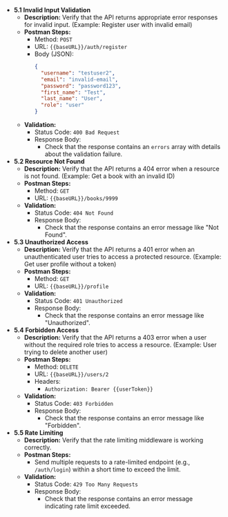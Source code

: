 * **5.1 Invalid Input Validation**
    * **Description:** Verify that the API returns appropriate error responses for invalid input. (Example: Register user with invalid email)
    * **Postman Steps:**
        * Method: `POST`
        * URL: `{{baseURL}}/auth/register`
        * Body (JSON):
            ```json
            {
              "username": "testuser2",
              "email": "invalid-email",
              "password": "password123",
              "first_name": "Test",
              "last_name": "User",
              "role": "user"
            }
            ```
    * **Validation:**
        * Status Code: `400 Bad Request`
        * Response Body:
            * Check that the response contains an `errors` array with details about the validation failure.
* **5.2 Resource Not Found**
    * **Description:** Verify that the API returns a 404 error when a resource is not found. (Example: Get a book with an invalid ID)
    * **Postman Steps:**
        * Method: `GET`
        * URL: `{{baseURL}}/books/9999`
    * **Validation:**
        * Status Code: `404 Not Found`
        * Response Body:
            * Check that the response contains an error message like "Not Found".
* **5.3 Unauthorized Access**
    * **Description:** Verify that the API returns a 401 error when an unauthenticated user tries to access a protected resource. (Example: Get user profile without a token)
    * **Postman Steps:**
        * Method: `GET`
        * URL: `{{baseURL}}/profile`
    * **Validation:**
        * Status Code: `401 Unauthorized`
        * Response Body:
            * Check that the response contains an error message like "Unauthorized".
* **5.4 Forbidden Access**
    * **Description:** Verify that the API returns a 403 error when a user without the required role tries to access a resource. (Example: User trying to delete another user)
    * **Postman Steps:**
        * Method: `DELETE`
        * URL: `{{baseURL}}/users/2`
        * Headers:
            * `Authorization: Bearer {{userToken}}`
    * **Validation:**
        * Status Code: `403 Forbidden`
        * Response Body:
            * Check that the response contains an error message like "Forbidden".
* **5.5 Rate Limiting**
    * **Description:** Verify that the rate limiting middleware is working correctly.
    * **Postman Steps:**
        * Send multiple requests to a rate-limited endpoint (e.g., `/auth/login`) within a short time to exceed the limit.
    * **Validation:**
        * Status Code: `429 Too Many Requests`
        * Response Body:
            * Check that the response contains an error message indicating rate limit exceeded.